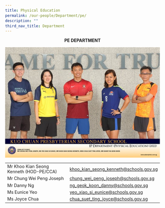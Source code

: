 ```yaml
---
title: Physical Education
permalink: /our-people/Department/pe/
description: ""
third_nav_title: Department
---
```

**<center>PE DEPARTMENT</center>**

![](/images/Our%20People/Departments/pe.jpg)

<table>
	
<tbody><tr>
<td>Mr Khoo Kian Seong Kenneth (HOD-PE/CCA)</td>
<td>
<a href="mailto:khoo_kian_seong_kenneth@schools.gov.sg">khoo_kian_seong_kenneth@schools.gov.sg</a></td></tr>
	
<tr>
<td>Mr Chung Wei Peng Joseph</td>
 <td><a href="mailto:chung_wei_peng_joseph@schools.gov.sg">chung_wei_peng_joseph@schools.gov.sg</a></td></tr>

<tr>
<td>Mr Danny Ng</td>
 <td><a href="mailto:ng_geok_koon_danny@schools.gov.sg">ng_geok_koon_danny@schools.gov.sg</a></td></tr>

<tr>
<td>Ms Eunice Yeo</td>
<td><a href="mailto:yeo_xiao_si_eunice@schools.gov.sg">yeo_xiao_si_eunice@schools.gov.sg</a></td></tr>
	
<tr>
<td>Ms Joyce Chua</td>
<td><a href="mailto:chua_suet_ting_joyce@schools.gov.sg">chua_suet_ting_joyce@schools.gov.sg</a></td></tr>
 
</tbody></table>